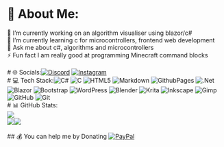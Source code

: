# 💫 About Me:
🔭 I’m currently working on an algorithm visualiser using blazor/c#<br>🌱 I’m currently learning c for microcontrollers, frontend web development <br>💬 Ask me about c#, algorithms and microcontrollers <br>⚡ Fun fact I am really good at programming Minecraft command blocks<br> <br># 🌐 Socials:[![Discord](https://img.shields.io/badge/Discord-%237289DA.svg?logo=discord&logoColor=white)](https://discord.gg/lune_star) [![Instagram](https://img.shields.io/badge/Instagram-%23E4405F.svg?logo=Instagram&logoColor=white)
](https://instagram.com/jrm.frbg)<br># 💻 Tech Stack:![C#](https://img.shields.io/badge/c%23-%23239120.svg?style=for-the-badge&logo=csharp&logoColor=white) ![C](https://img.shields.io/badge/c-%2300599C.svg?style=for-the-badge&logo=c&logoColor=white) ![HTML5](https://img.shields.io/badge/html5-%23E34F26.svg?style=for-the-badge&logo=html5&logoColor=white) ![Markdown](https://img.shields.io/badge/markdown-%23000000.svg?style=for-the-badge&logo=markdown&logoColor=white) ![GithubPages](https://img.shields.io/badge/github%20pages-121013?style=for-the-badge&logo=github&logoColor=white) ![.Net](https://img.shields.io/badge/.NET-5C2D91?style=for-the-badge&logo=.net&logoColor=white) ![Blazor](https://img.shields.io/badge/blazor-%235C2D91.svg?style=for-the-badge&logo=blazor&logoColor=white) ![Bootstrap](https://img.shields.io/badge/bootstrap-%238511FA.svg?style=for-the-badge&logo=bootstrap&logoColor=white) ![WordPress](https://img.shields.io/badge/WordPress-%23117AC9.svg?style=for-the-badge&logo=WordPress&logoColor=white) ![Blender](https://img.shields.io/badge/blender-%23F5792A.svg?style=for-the-badge&logo=blender&logoColor=white) ![Krita](https://img.shields.io/badge/Krita-203759?style=for-the-badge&logo=krita&logoColor=EEF37B) ![Inkscape](https://img.shields.io/badge/Inkscape-e0e0e0?style=for-the-badge&logo=inkscape&logoColor=080A13) ![Gimp](https://img.shields.io/badge/Gimp-657D8B?style=for-the-badge&logo=gimp&logoColor=FFFFFF) ![GitHub](https://img.shields.io/badge/github-%23121011.svg?style=for-the-badge&logo=github&logoColor=white) ![Git](https://img.shields.io/badge/git-%23F05033.svg?style=for-the-badge&logo=git&logoColor=white)
<br># 📊 GitHub Stats:<br/>![](https://github-readme-streak-stats.herokuapp.com/?user=jrmfrbg&theme=dark&hide_border=false)<br/>![](https://github-readme-stats.vercel.app/api/top-langs/?username=jrmfrbg&theme=dark&hide_border=false&include_all_commits=true&count_private=true&layout=compact)[![](https://visitcount.itsvg.in/api?id=jrmfrbg&icon=0&color=8)](https://visitcount.itsvg.in)  <br><br>## 💰 You can help me by Donating  [![PayPal](https://img.shields.io/badge/PayPal-00457C?style=for-the-badge&logo=paypal&logoColor=white)](https://paypal.me/fuckAfdFrbg )